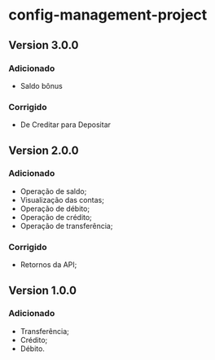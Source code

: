 # config-management-project

## Version 3.0.0

### Adicionado 

- Saldo bônus

### Corrigido

- De Creditar para Depositar

## Version 2.0.0

### Adicionado

- Operação de saldo;
- Visualização das contas;
- Operação de débito;
- Operação de crédito;
- Operação de transferência;

### Corrigido

- Retornos da API;

## Version 1.0.0

### Adicionado

- Transferência;
- Crédito;
- Débito.

